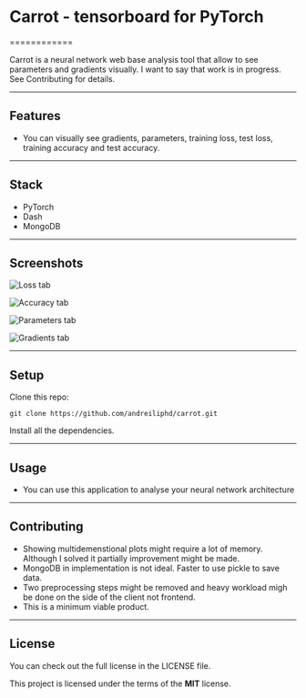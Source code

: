 # Carrot - tensorboard for PyTorch
============

Carrot is a neural network web base analysis tool that allow to see parameters and gradients visually. I want to say that work is in
progress. See Contributing for details.


---

## Features
- You can visually see gradients, parameters, training loss, test loss, training accuracy and test accuracy.

---

## Stack
- PyTorch
- Dash
- MongoDB

---



## Screenshots

![Loss tab](https://github.com/andreiliphd/carrot/blob/master/images/loss_tab.jpg)

![Accuracy tab](https://github.com/andreiliphd/carrot/blob/master/images/accuracy_tab.jpg)

![Parameters tab](https://github.com/andreiliphd/carrot/blob/master/images/parameter_tab.jpg)

![Gradients tab](https://github.com/andreiliphd/carrot/blob/master/images/gradient_tab.jpg)

---

## Setup
Clone this repo:
```
git clone https://github.com/andreiliphd/carrot.git
```
Install all the dependencies.

---


## Usage

- You can use this application to analyse your neural network architecture

---

## Contributing

- Showing multidemenstional plots might require a lot of memory. Although I solved it partially improvement might be made.
- MongoDB in implementation is not ideal. Faster to use pickle to save data.
- Two preprocessing steps might be removed and heavy workload migh be done on the side of the client not frontend.
- This is a minimum viable product.

---


## License
You can check out the full license in the LICENSE file.

This project is licensed under the terms of the **MIT** license.


